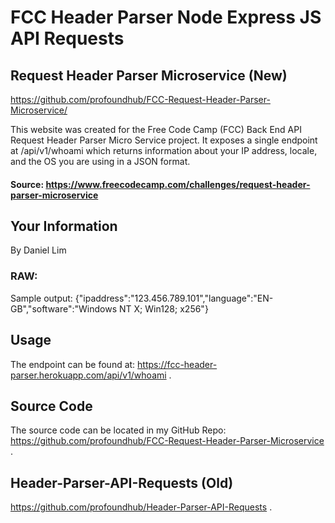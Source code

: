 
# FCC Header Parser Node Express JS API Requests

## Request Header Parser Microservice (New)
https://github.com/profoundhub/FCC-Request-Header-Parser-Microservice/

This website was created for the Free Code Camp (FCC) Back End API Request Header Parser Micro Service project. It exposes a single endpoint at /api/v1/whoami which returns information about your IP address, locale, and the OS you are using in a JSON format.

#### Source: https://www.freecodecamp.com/challenges/request-header-parser-microservice

## Your Information
By Daniel Lim 

### RAW:
Sample output: {"ipaddress":"123.456.789.101","language":"EN-GB","software":"Windows NT X; Win128; x256"}

## Usage
The endpoint can be found at: https://fcc-header-parser.herokuapp.com/api/v1/whoami .

## Source Code
The source code can be located in my GitHub Repo: https://github.com/profoundhub/FCC-Request-Header-Parser-Microservice .

## Header-Parser-API-Requests (Old)
https://github.com/profoundhub/Header-Parser-API-Requests .
